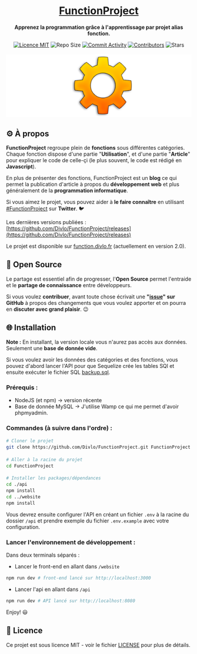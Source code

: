 <h1 align="center"><a href="https://function.divlo.fr/">FunctionProject</a></h1>

<p align="center">
  <strong>Apprenez la programmation grâce à l'apprentissage par projet alias fonction.</strong>
</p>

<p align="center">
  <a href="./LICENSE"><img src="https://img.shields.io/badge/licence-MIT-blue.svg" alt="Licence MIT"/></a>
  <img src="https://img.shields.io/github/repo-size/Divlo/FunctionProject" alt="Repo Size">
  <a href="https://github.com/Divlo/FunctionProject/commits/master"><img src="https://img.shields.io/github/commit-activity/m/Divlo/FunctionProject" alt="Commit Activity"></a>
  <a href="https://github.com/Divlo/FunctionProject/graphs/contributors"><img src="https://img.shields.io/github/contributors/Divlo/FunctionProject" alt="Contributors"></a>
  <img src="https://img.shields.io/github/stars/Divlo/FunctionProject?style=social" alt="Stars">
  <br/> <br/>
  <a href="https://function.divlo.fr/"><img src="https://raw.githubusercontent.com/Divlo/FunctionProject/master/.github/FunctionProject.png" alt="FunctionProject" /></a>
</p>

## ⚙️ À propos

**FunctionProject** regroupe plein de **fonctions** sous différentes catégories. Chaque fonction dispose d'une partie "**Utilisation**", et d'une partie "**Article**" pour expliquer le code de celle-çi (le plus souvent, le code est rédigé en **Javascript**).

En plus de présenter des fonctions, FunctionProject est un **blog** ce qui permet la publication d'article à propos du **développement web** et plus généralement de la **programmation informatique**.

Si vous aimez le projet, vous pouvez aider à **le faire connaître** en utilisant [#FunctionProject](https://twitter.com/hashtag/FunctionProject) sur **Twitter**. 🐦

Les dernières versions publiées : [https://github.com/Divlo/FunctionProject/releases](https://github.com/Divlo/FunctionProject/releases)

Le projet est disponible sur [function.divlo.fr](https://function.divlo.fr/) (actuellement en version 2.0).

## 🚀 Open Source 

Le partage est essentiel afin de progresser, l'**Open Source** permet l'entraide et le **partage de connaissance** entre développeurs.

Si vous voulez **contribuer**, avant toute chose écrivait une **"[issue](https://github.com/Divlo/FunctionProject/issues)" sur GitHub** à propos des changements que vous voulez apporter et on pourra en **discuter avec grand plaisir**. 😉

## 🌐 Installation

**Note :** En installant, la version locale vous n'aurez pas accès aux données. Seulement une **base de donnée vide**.

Si vous voulez avoir les données des catégories et des fonctions, vous pouvez d'abord lancer l'API pour que Sequelize crée les tables SQl et ensuite exécuter le fichier SQL [backup.sql](./.github/backup.sql).

### Prérequis :

- NodeJS (et npm) → version récente
- Base de donnée MySQL → J'utilise Wamp ce qui me permet d'avoir phpmyadmin.

### Commandes (à suivre dans l'ordre) :

```sh
# Cloner le projet
git clone https://github.com/Divlo/FunctionProject.git FunctionProject

# Aller à la racine du projet
cd FunctionProject

# Installer les packages/dépendances
cd ./api
npm install
cd ../website
npm install
```

Vous devrez ensuite configurer l'API en créant un fichier `.env` à la racine du dossier `/api` et prendre exemple du fichier `.env.example` avec votre configuration.

### Lancer l'environnement de développement : 

Dans deux terminals séparés : 

- Lancer le front-end en allant dans `/website`
```sh
npm run dev # front-end lancé sur http://localhost:3000
```
- Lancer l'api en allant dans `/api`
```sh
npm run dev # API lancé sur http://localhost:8080
```

Enjoy! 😃

## 📄 Licence

Ce projet est sous licence MIT - voir le fichier [LICENSE](./LICENSE) pour plus de détails.